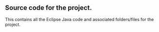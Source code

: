 ## Source code for the project. 

This contains all the Eclipse Java code and associated folders/files for the project.

